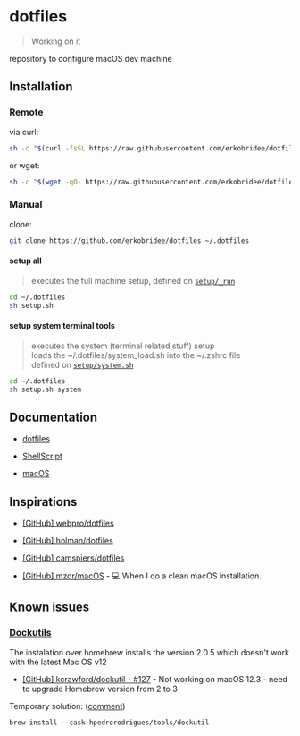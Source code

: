# dotfiles

> Working on it

repository to configure macOS dev machine

## Installation

### Remote

via curl:

```sh
sh -c "$(curl -fsSL https://raw.githubusercontent.com/erkobridee/dotfiles/master/setup_remote.sh)"
```

or wget:

```sh
sh -c "$(wget -qO- https://raw.githubusercontent.com/erkobridee/dotfiles/master/setup_remote.sh)"
```

### Manual

clone:

```sh
git clone https://github.com/erkobridee/dotfiles ~/.dotfiles
```

#### setup all

> executes the full machine setup, defined on [`setup/_run`](setup/_run)

```sh
cd ~/.dotfiles
sh setup.sh
```

#### setup system terminal tools

> executes the system (terminal related stuff) setup<br/>
> loads the ~/.dotfiles/system_load.sh into the ~/.zshrc file<br/>
> defined on [`setup/system.sh`](setup/system.sh)

```sh
cd ~/.dotfiles
sh setup.sh system
```

## Documentation

- [dotfiles](docs/dotfiles.md)

- [ShellScript](docs/shellscript.md)

- [macOS](docs/macos.md)

## Inspirations

- [[GitHub] webpro/dotfiles](https://github.com/webpro/dotfiles)

- [[GitHub] holman/dotfiles](https://github.com/holman/dotfiles)

- [[GitHub] camspiers/dotfiles](https://github.com/camspiers/dotfiles)

- [[GitHub] mzdr/macOS](https://github.com/mzdr/macOS) - 💻 When I do a clean macOS installation.

## Known issues

### [Dockutils](https://github.com/kcrawford/dockutil)

The instalation over homebrew installs the version 2.0.5 which doesn't work with the latest Mac OS v12

- [[GitHub] kcrawford/dockutil - #127](https://github.com/kcrawford/dockutil/issues/127) - Not working on macOS 12.3 - need to upgrade Homebrew version from 2 to 3

Temporary solution: ([comment](https://github.com/kcrawford/dockutil/issues/127#issuecomment-1118733013))

```
brew install --cask hpedrorodrigues/tools/dockutil
```
